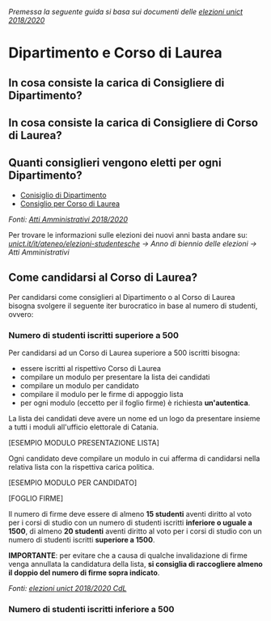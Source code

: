 *Premessa la seguente guida si basa sui documenti delle [elezioni unict 2018/2020](https://www.unict.it/it/ateneo/elezioni-studentesche-biennio-20182020)*

# Dipartimento e Corso di Laurea

## In cosa consiste la carica di Consigliere di Dipartimento?

## In cosa consiste la carica di Consigliere di Corso di Laurea?

## Quanti consiglieri vengono eletti per ogni Dipartimento?

- [Conisiglio di Dipartimento](fonti/D_R_n_3396_del_6_settembre_2018.pdf)
- [Consiglio per Corso di Laurea](fonti/D_R_n_3478_del_12_settembre_2018_indizione_cdL.pdf)

*Fonti: [Atti Amministrativi 2018/2020](https://www.unict.it/ateneo/atti-amministrativi-elezioni-studentesche-biennio-20182020)*

Per trovare le informazioni sulle elezioni dei nuovi anni basta andare su:  
*[unict.it/it/ateneo/elezioni-studentesche](http://www.unict.it/it/ateneo/elezioni-studentesche) -> Anno di biennio delle elezioni -> Atti Amministrativi*


## Come candidarsi al Corso di Laurea?

Per candidarsi come consiglieri al Dipartimento o al Corso di Laurea bisogna svolgere il seguente iter burocratico in base al numero di studenti, ovvero:

### Numero di studenti iscritti superiore a 500

Per candidarsi ad un Corso di Laurea superiore a 500 iscritti bisogna:
- essere iscritti al rispettivo Corso di Laurea
- compilare un modulo per presentare la lista dei candidati
- compilare un modulo per candidato
- compilare il modulo per le firme di appoggio lista
- per ogni modulo (eccetto per il foglio firme) è richiesta **un'autentica**.


La lista dei candidati deve avere un nome ed un logo da presentare insieme a tutti i moduli all'ufficio elettorale di Catania.

[ESEMPIO MODULO PRESENTAZIONE LISTA]

Ogni candidato deve compilare un modulo in cui afferma di candidarsi nella relativa lista con la rispettiva carica politica.

[ESEMPIO MODULO PER CANDIDATO]


[FOGLIO FIRME]

Il numero di firme deve essere di almeno **15 studenti** aventi diritto al 
voto per i corsi di studio con un numero di studenti iscritti **inferiore o uguale a 1500**, di almeno **20  studenti** aventi diritto al voto per i corsi di studio con un numero di studenti iscritti **superiore a  1500**.

**IMPORTANTE**: per evitare che a causa di qualche invalidazione di firme venga annullata la candidatura della lista, **si consiglia di raccogliere almeno il doppio del numero di firme sopra indicato**.

*Fonti: [elezioni unict 2018/2020 CdL](fonti/D_R_n_3478_del_12_settembre_2018_indizione_cdL.pdf)*

### Numero di studenti iscritti inferiore a 500


